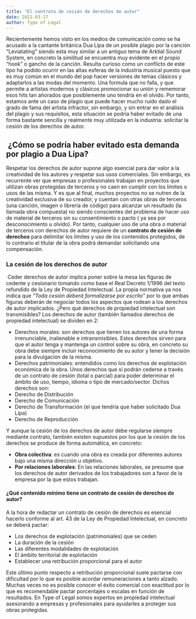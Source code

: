 ```yaml
---
title: "El contrato de cesión de derechos de autor"
date: 2022-03-17
author: Type of Legal
---
```


Recientemente hemos visto en los medios de comunicación como se ha acusado a la cantante británica Dua Lipa de un posible plagio por la canción “Leviatating” siendo esta muy similar a un antiguo tema de Arktial Sound System, en concreto la similitud se encuentra muy evidente en el propio “hook” o gancho de la canción. Resulta curioso como un conflicto de este tipo ha podido ocurrir en las altas esferas de la industria musical puesto que es muy común en el mundo del pop hacer versiones de temas clásicos y adaptarlos a las modas del momento. Una formula que no falla, y que permite a artistas modernos y clásicos promocionar su unión y rememorar esos hits tan añorados que posiblemente uno tendría en el olvido. Por tanto, estamos ante un caso de plagio que puede hacer mucho ruido dado el grado de fama del artista infractor, sin embargo, y sin entrar en el análisis del plagio y sus requisitos, esta situación se podría haber evitado de una forma bastante sencilla y realmente muy utilizada en la industria: solicitar la cesión de los derechos de autor.

 **¿Cómo se podría haber evitado esta demanda por plagio a Dua Lipa?**
----------------------------------------------------------------------

Respetar los derechos de autor supone algo esencial para dar valor a la creatividad de los autores y respetar sus usos comerciales. Sin embargo, es recurrente ver que empresas o profesionales trabajan en proyectos que utilizan obras protegidas de terceros y no caen en cumplir con los límites o usos de las misma. Y es que al final, muchos proyectos no se nutren de la creatividad exclusiva de su creador, y cuentan con otras obras de terceros (una canción, imagen o librería de código) para alcanzar un resultado (la llamada obra compuesta) no siendo conscientes del problema de hacer uso de material de terceros sin su consentimiento o pacto ( ya sea por desconocimiento u olvido). Por tanto, cualquier uso de una obra o material de terceros con derechos de autor requiere de un **contrato de cesión de derechos** para delimitar los límites y uso de los contenidos protegidos, de lo contrario el titular de la obra podrá demandar solicitando una compensación.

### **La cesión de los derechos de autor**

 Ceder derechos de autor implica poner sobre la mesa las figuras de cedente y cesionario tomando como base el Real Decreto 1/1996 del texto refundido de la Ley de Propiedad Intelectual. La propia normativa ya nos indica que _“Toda cesión deberá formalizarse por escrito”_ por lo que ambas figuras deberán de negociar todos los aspectos que rodean a los derechos de autor implicados. ¿Pero qué derechos de propiedad intelectual son transmisibles? Los derechos de autor (también llamados derechos de propiedad intelectual) se dividen en 2:

*   Derechos morales: son derechos que tienen los autores de una forma irrenunciable, inalienable e intransmisibles. Estos derechos sirven para que el autor tenga y mantenga un control sobre su obra, en concreto su obra debe siempre incluir reconocimiento de su autor y tener la decisión para la divulgación de la misma.
*   Derechos patrimoniales: entendidos como los derechos de explotación económica de la obra. Unos derechos que sí podrán cederse a través de un contrato de cesión (total o parcial) para poder determinar el ámbito de uso, tiempo, idioma o tipo de mercado/sector. Dichos derechos son:
*   Derecho de Distribución
*   Derecho de Comunicación
*   Derecho de Transformación (el que tendría que haber solicitado Dua Lipa)
*   Derecho de Reproducción

Y aunque la cesión de los derechos de autor debe regularse siempre mediante contrato, también existen supuestos por los que la cesión de los derechos se produce de forma automática, en concreto:

*   **Obra colectiva**: es cuando una obra es creada por diferentes autores bajo una misma dirección u objetivo.
*   **Por relaciones laborales**: En las relaciones laborales, se presume que los derechos de autor derivados de los trabajadores son a favor de la empresa por la que estos trabajan.

#### **¿Qué contenido mínimo tiene un contrato de cesión de derechos de autor?**

A la hora de redactar un contrato de cesión de derechos es esencial hacerlo conforme al art. 43 de la Ley de Propiedad Intelectual, en concreto se deberá pactar:

*   Los derechos de explotación (patrimoniales) que se ceden
*   La duración de la cesión
*   Las diferentes modalidades de explotación
*   El ámbito territorial de explotación
*   Establecer una retribución proporcional para el autor

Este último punto respecto a retribución proporcional suele pactarse con dificultad por lo que es posible acordar remuneraciones a tanto alzado. Muchas veces no es posible conocer el éxito comercial con exactitud por lo que es recomendable pactar porcentajes o escalas en función de resultados. En Type of Legal somos expertos en propiedad intelectual asesorando a empresas y profesionales para ayudarles a proteger sus obras protegidas.
